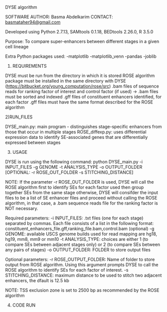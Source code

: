 DYSE algorithm

SOFTWARE AUTHOR: Basma Abdelkarim
CONTACT: basmataher94@gmail.com

Developed using Python 2.7.13, SAMtools 0.1.18, BEDtools 2.26.0, R 3.5.0

Purpose: To compare super-enhancers between different stages in a given cell lineage

Extra Python packages used:
-matplotlib
-matplotlib_venn
-pandas
-joblib

1) REQUIREMENTS

DYSE must be run from the directory in which it is stored
ROSE algorithm package must be installed in the same directory with DYSE
(https://bitbucket.org/young_computation/rose/src)
.bam files of sequence reads for ranking factor of interest and control factor (if used) -> .bam files must be sorted and indexed
.gff files of constituent enhancers identified, for each factor
.gff files must have the same format described for the ROSE algorithm

2)RUN_FILES

DYSE_main.py: main program - distinguishes stage-specific enhancers from those that occur in multiple stages
ROSE_diffexp.py: uses differential expression data to identify SE-associated genes that are differentially expressed between stages

3) USAGE

DYSE is run using the following command:
python DYSE_main.py -i INPUT_FILES -g GENOME -t ANALYSIS_TYPE -o OUTPUT_FOLDER [OPTIONAL: -r ROSE_OUT_FOLDER -s STITCHING_DISTANCE]

NOTE: If the parameter -r ROSE_OUT_FOLDER is used, DYSE will call the ROSE algorithm first to identify SEs for each factor used then group together SEs from the same stage
otherwise, DYSE will consifder the input files to be a list of SE enhancer files and proceed without calling the ROSE algorithm, in that case, a .bam sequence reads file for the ranking factor is NOT necessary.

Required parameters:
-i  INPUT_FILES: .txt files (one for each stage) separated by commas. Each file consists of a list in the following format:
constituent_enhancers_file.gff,ranking_file.bam,control.bam (optional)
-g  GENOME: available USCS genome builds used for read mapping are hg18, hg19, mm8, mm9 or mm10
-t  ANALYSIS_TYPE: choices are either 1 (to compare SEs between adjacent stages only) or 2 (to compare SEs between any pairs of stages)
-o  OUTPUT_FOLDER: FOLDER to store output files

Optional parameters:
-r  ROSE_OUTPUT_FOLDER: Name of folder to store output from ROSE algorithm. Using this argument prompts DYSE to call the ROSE algorithm to identify SEs for each factor of interest.
-s  STITCHING_DISTANCE: maximum distance to be used to stitch two adjacent enhancers, the dfault is 12.5 kb

NOTE: TSS exclusion zone is set to 2500 bp as recommended by the ROSE algorithm

4) CODE RUN



